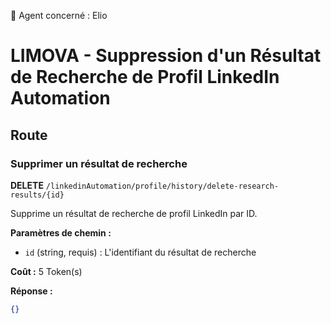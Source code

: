 🧠 Agent concerné : Elio
# LIMOVA - Suppression d'un Résultat de Recherche de Profil LinkedIn Automation

## Route

### Supprimer un résultat de recherche
**DELETE** `/linkedinAutomation/profile/history/delete-research-results/{id}`

Supprime un résultat de recherche de profil LinkedIn par ID.

**Paramètres de chemin :**
- `id` (string, requis) : L'identifiant du résultat de recherche

**Coût :** 5 Token(s)

**Réponse :**
```json
{}
``` 